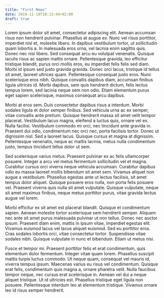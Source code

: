 ```yaml
---
title: "First News"
date: 2019-11-10T18:13:44+02:00
draft: true
---
```


Lorem ipsum dolor sit amet, consectetur adipiscing elit. Aenean accumsan risus non hendrerit pulvinar. Phasellus at augue ex. Nunc vel risus porttitor, imperdiet nisl et, molestie libero. In dapibus vestibulum tortor, ut sollicitudin quam lobortis a. In malesuada eros urna, vel lacinia enim sagittis quis. Donec nec nisi libero. Sed consequat arcu eu volutpat venenatis. Quisque iaculis risus ac sapien mattis ornare. Pellentesque gravida, leo efficitur tristique blandit, purus orci mollis eros, eu imperdiet felis felis sed diam. Morbi id ipsum sed justo gravida gravida. Donec orci lacus, tristique id tellus sit amet, laoreet ultrices quam. Pellentesque consequat justo eros. Nunc scelerisque eros nibh. Quisque convallis dapibus diam, accumsan finibus ligula ultrices id. Morbi dapibus, sem quis hendrerit dictum, felis lectus tempus lorem, sed lacinia neque sem non odio. Etiam elementum purus eget sapien scelerisque, maximus consequat arcu dapibus.

Morbi at eros sem. Duis consectetur dapibus risus a interdum. Morbi sodales ligula et dolor semper finibus. Sed vehicula urna ac ex semper, vitae convallis ante pretium. Quisque hendrerit massa sit amet velit tempor placerat. Vestibulum lacus magna, eleifend a luctus quis, ornare vel ex. Nulla facilisi. Vestibulum commodo mi orci, nec tincidunt ante gravida in. Praesent dui odio, condimentum nec orci nec, porta facilisis tortor. Donec ut dignissim nisl. Sed a laoreet lacus. Quisque cursus et magna at dignissim. Pellentesque venenatis, neque ac mattis lacinia, metus nulla condimentum justo, tempus tincidunt tellus dolor ut sem.

Sed scelerisque varius metus. Praesent pulvinar ex ac felis ullamcorper posuere. Integer a arcu vel metus fermentum sollicitudin vel et magna. Curabitur cursus orci viverra neque vehicula accumsan. Curabitur dapibus odio eu massa laoreet mollis bibendum sit amet sem. Vivamus aliquet non augue a vestibulum. Phasellus egestas ante ut lectus facilisis, sit amet tempus dolor aliquet. Quisque posuere eros nulla, non porta felis posuere vel. Praesent viverra quis nulla sit amet vulputate. Quisque vulputate, neque sit amet maximus finibus, neque metus porttitor purus, vitae gravida lectus augue vel lorem.

Morbi efficitur ex sit amet est placerat blandit. Quisque et condimentum sapien. Aenean molestie tortor scelerisque sem hendrerit semper. Aliquam nec ante sit amet purus malesuada pulvinar ut non tellus. Donec nec auctor ipsum. Praesent diam enim, mattis in ipsum vitae, imperdiet egestas elit. Vivamus euismod lacus vel lacus aliquet euismod. Sed eu porttitor eros. Cras sodales lobortis orci, vitae consectetur tortor. Suspendisse vitae sodales nibh. Quisque vulputate in nunc et bibendum. Etiam ut metus nisi.

Fusce et tempor mi. Praesent porttitor felis et erat condimentum, quis elementum dolor fermentum. Integer vitae quam lorem. Phasellus suscipit mattis turpis luctus commodo. Ut neque quam, consequat vel mauris id, viverra tempus ipsum. Maecenas varius eu risus vel condimentum. Quisque erat felis, condimentum quis magna a, ornare pharetra velit. Nulla faucibus tempor neque, nec cursus erat scelerisque in. Aenean vel dui a neque aliquet tristique. Ut id ultricies est. Phasellus tristique eget ligula non posuere. Pellentesque interdum leo at elementum tristique. Vivamus ornare leo id risus semper hendrerit. 
